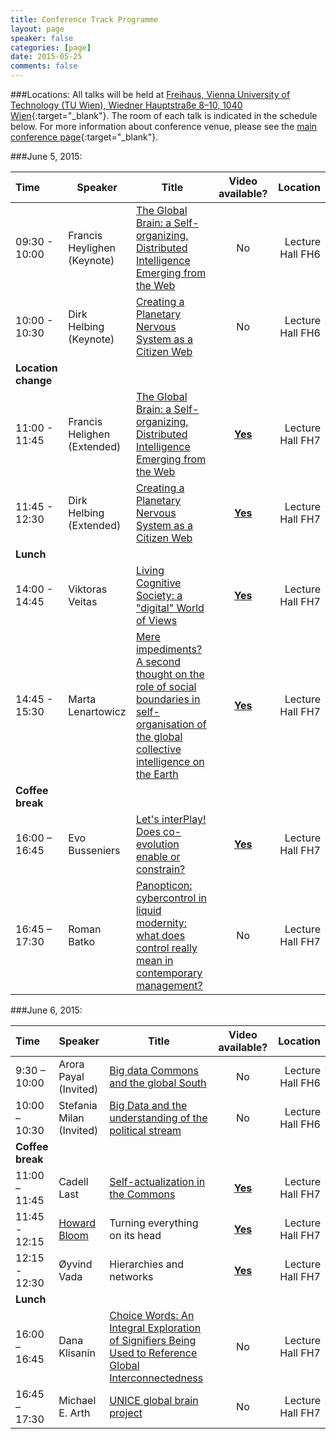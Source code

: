 ```yaml
---
title: Conference Track Programme
layout: page
speaker: false
categories: [page]
date: 2015-05-25
comments: false
---
```


###Locations:
All talks will be held at [Freihaus, Vienna University of Technology (TU Wien), Wiedner Hauptstraße 8–10, 1040 Wien](https://www.google.be/maps/place/Wiedner+Hauptstra%C3%9Fe+8-10,+Vienna+University+of+Technology,+1040+Wien,+Austria/@48.1987104,16.3675761,17z/data=!3m1!4b1!4m2!3m1!1s0x476d07830d15fc5d:0x84d23ef9c23ca958?hl=en){:target="_blank"}. The room of each talk is indicated in the schedule below. For more information about conference venue, please see the  [main conference page](http://summit.is4is.org/?p=405){:target="_blank"}.

###June 5, 2015:

|Time|Speaker|Title|Video available?|Location|
|:---|---|---|:---:|---:|
|09:30 - 10:00|Francis Heylighen <br/>(Keynote)|<a href="{{site.baseurl}}/speakers/francis/">The Global Brain: a Self-organizing, Distributed Intelligence Emerging from the Web</a>|No|Lecture Hall FH6|
|10:00 - 10:30|Dirk Helbing <br/>(Keynote)|<a href="{{site.baseurl}}/speakers/dirk/">Creating a Planetary Nervous System as a Citizen Web</a>|No|Lecture Hall FH6|
|<strong>Location change</strong>|
|11:00 - 11:45|Francis Helighen <br/>(Extended)|<a href="{{site.baseurl}}/speakers/francis/">The Global Brain: a Self-organizing, Distributed Intelligence Emerging from the Web</a>|<a href="https://www.youtube.com/watch?v=sCkKvKQ94og" target="_blank"><strong>Yes</strong></a>|Lecture Hall FH7|
|11:45 - 12:30|Dirk Helbing <br/>(Extended)|<a href="{{site.baseurl}}/speakers/dirk/">Creating a Planetary Nervous System as a Citizen Web</a>|<a href="https://www.youtube.com/watch?v=kvnkoT4CLNk" target="_blank"><strong>Yes</strong></a>|Lecture Hall FH7|
|<strong>Lunch</strong>|
|14:00 - 14:45|Viktoras Veitas|<a href="{{site.baseurl}}/speakers/vveitas/">Living Cognitive Society: a "digital" World of Views</a>|<a href="https://www.youtube.com/watch?v=-IxpyryFNeQ" target="_blank"><strong>Yes</strong></a>|Lecture Hall FH7|
|14:45 - 15:30 |Marta Lenartowicz |<a href="{{site.baseurl}}/speakers/lenartowicz/">Mere impediments? A second thought on the role of social boundaries in self-organisation of the global collective intelligence on the Earth</a>|<a href="https://www.youtube.com/watch?v=HCdb_bd7tPk" target="_blank"><strong>Yes</strong></a>|Lecture Hall FH7|
|<strong>Coffee break</strong>|
|16:00 – 16:45 |Evo Busseniers |<a href="{{site.baseurl}}/speakers/evo/">Let's interPlay! Does co-evolution enable or constrain?</a>|<a href="https://www.youtube.com/watch?v=NsFrYzpcbAI" target="_blank"><strong>Yes</strong></a>|Lecture Hall FH7|
|16:45 – 17:30 |Roman Batko |<a href="{{site.baseurl}}/speakers/roman/">Panopticon: cybercontrol in liquid modernity: what does control really mean in contemporary management? </a>|No|Lecture Hall FH7|

###June 6, 2015:

|Time|Speaker|Title|Video available?|Location|
|:---|---|---|:---:|---:|
|9:30 – 10:00 |Arora Payal <br/>(Invited) |<a href="{{site.baseurl}}/speakers/arora/">Big data Commons and the global South</a> |No|Lecture Hall FH6|
|10:00 – 10:30|Stefania Milan <br/>(Invited)|<a href="{{site.baseurl}}/speakers/milan/">Big Data and the understanding of the political stream</a>|No|Lecture Hall FH6|
|<strong>Coffee break</strong>|
|11:00 – 11:45|Cadell Last|<a href="{{site.baseurl}}/speakers/last/">Self-actualization in the Commons</a>|<a href="https://www.youtube.com/watch?v=Co3RsKGNzT4" target="_blank"><strong>Yes</strong></a>|Lecture Hall FH7|
|11:45 - 12:15|<a href="http://en.wikipedia.org/wiki/Howard_Bloom">Howard Bloom</a>|Turning everything on its head|<a href="https://www.youtube.com/embed/WwC4OQVq5fc" target="_blank"><strong>Yes</strong></a>|Lecture Hall FH7|
|12:15 - 12:30|Øyvind Vada|Hierarchies and networks|<a href="https://www.youtube.com/watch?v=vOKhJULYrRc&gl=BE" target="_blank"><strong>Yes</strong></a>|Lecture Hall FH7|
|<strong>Lunch</strong>|
|16:00 – 16:45|Dana Klisanin|<a href="{{site.baseurl}}/speakers/danaklisanin/">Choice Words: An Integral Exploration of Signifiers Being Used to Reference Global Interconnectedness</a>|No|Lecture Hall FH7|
|16:45 – 17:30|Michael E. Arth|<a href="{{site.baseurl}}/speakers/arth/">UNICE global brain project</a>|No|Lecture Hall FH7|
